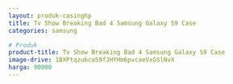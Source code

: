 ```yaml
---
layout: produk-casinghp
title: Tv Show Breaking Bad 4 Samsung Galaxy S9 Case
categories: samsung

# Produk
product-title: Tv Show Breaking Bad 4 Samsung Galaxy S9 Case
image-drive: 1BXPtqzubcoS9fJHYHm6pvcaeVxGSlNvX
harga: 90000
---
```


